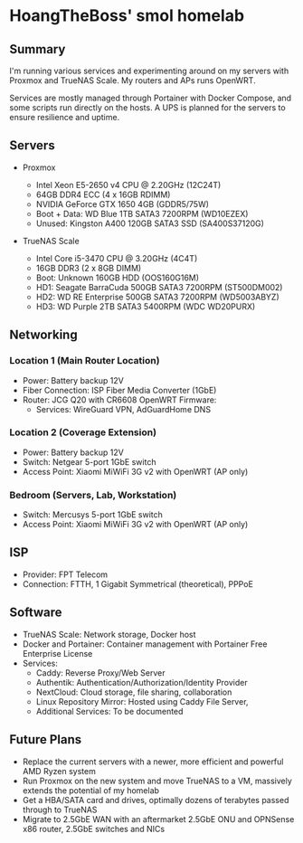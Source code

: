 # HoangTheBoss' smol homelab

## Summary

I'm running various services and experimenting around on my servers with Proxmox and TrueNAS Scale. My routers and APs runs OpenWRT. 

Services are mostly managed through Portainer with Docker Compose, and some scripts run directly on the hosts. A UPS is planned for the servers to ensure resilience and uptime.

## Servers

- Proxmox
  - Intel Xeon E5-2650 v4 CPU @ 2.20GHz (12C24T)
  - 64GB DDR4 ECC (4 x 16GB RDIMM)
  - NVIDIA GeForce GTX 1650 4GB (GDDR5/75W)
  - Boot + Data: WD Blue 1TB SATA3 7200RPM (WD10EZEX)
  - Unused: Kingston A400 120GB SATA3 SSD (SA400S37120G)

- TrueNAS Scale
  - Intel Core i5-3470 CPU @ 3.20GHz (4C4T)
  - 16GB DDR3 (2 x 8GB DIMM)
  - Boot: Unknown 160GB HDD (OOS160G16M)
  - HD1: Seagate BarraCuda 500GB SATA3 7200RPM (ST500DM002)
  - HD2: WD RE Enterprise 500GB SATA3 7200RPM (WD5003ABYZ)
  - HD3: WD Purple 2TB SATA3 5400RPM (WDC WD20PURX)

## Networking

### Location 1 (Main Router Location)

- Power: Battery backup 12V
- Fiber Connection: ISP Fiber Media Converter (1GbE)
- Router: JCG Q20 with CR6608 OpenWRT Firmware:
  - Services: WireGuard VPN, AdGuardHome DNS

### Location 2 (Coverage Extension)

- Power: Battery backup 12V
- Switch: Netgear 5-port 1GbE switch
- Access Point: Xiaomi MiWiFi 3G v2 with OpenWRT (AP only)

### Bedroom (Servers, Lab, Workstation)

- Switch: Mercusys 5-port 1GbE switch
- Access Point: Xiaomi MiWiFi 3G v2 with OpenWRT (AP only)

## ISP

- Provider: FPT Telecom
- Connection: FTTH, 1 Gigabit Symmetrical (theoretical), PPPoE

## Software

- TrueNAS Scale: Network storage, Docker host
- Docker and Portainer: Container management with Portainer Free Enterprise License
- Services:
  - Caddy: Reverse Proxy/Web Server
  - Authentik: Authentication/Authorization/Identity Provider
  - NextCloud: Cloud storage, file sharing, collaboration
  - Linux Repository Mirror: Hosted using Caddy File Server,
  - Additional Services: To be documented

## Future Plans

- Replace the current servers with a newer, more efficient and powerful AMD Ryzen system
- Run Proxmox on the new system and move TrueNAS to a VM, massively extends the potential of my homelab
- Get a HBA/SATA card and drives, optimally dozens of terabytes passed through to TrueNAS
- Migrate to 2.5GbE WAN with an aftermarket 2.5GbE ONU and OPNSense x86 router, 2.5GbE switches and NICs
